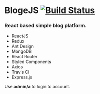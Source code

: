 # BlogeJS [![Build Status](https://travis-ci.org/KamilDwo/BlogeJS.svg?branch=master)](https://travis-ci.org/KamilDwo/BlogeJS)

### React based simple blog platform.

* ReactJS
* Redux
* Ant Design
* MongoDB
* React Router
* Styled Components
* Axios
* Travis Ci
* Express.js

Use **admin/a** to login to account.
